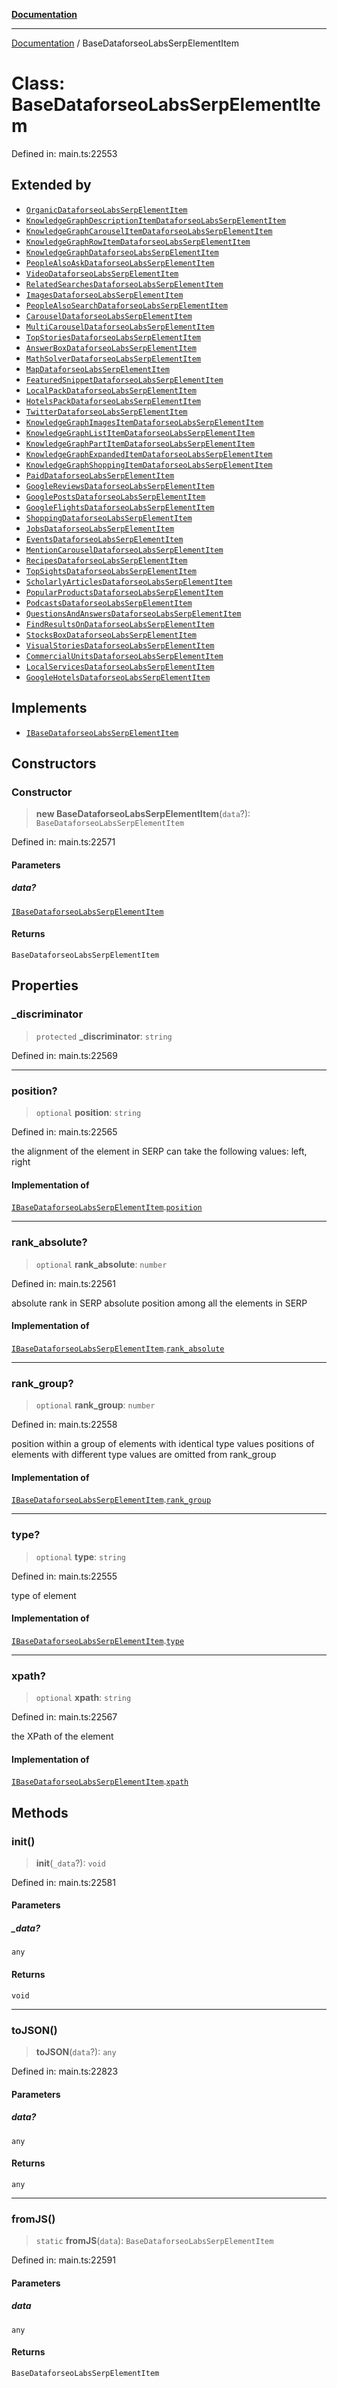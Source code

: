 [**Documentation**](../README.md)

***

[Documentation](../README.md) / BaseDataforseoLabsSerpElementItem

# Class: BaseDataforseoLabsSerpElementItem

Defined in: main.ts:22553

## Extended by

- [`OrganicDataforseoLabsSerpElementItem`](OrganicDataforseoLabsSerpElementItem.md)
- [`KnowledgeGraphDescriptionItemDataforseoLabsSerpElementItem`](KnowledgeGraphDescriptionItemDataforseoLabsSerpElementItem.md)
- [`KnowledgeGraphCarouselItemDataforseoLabsSerpElementItem`](KnowledgeGraphCarouselItemDataforseoLabsSerpElementItem.md)
- [`KnowledgeGraphRowItemDataforseoLabsSerpElementItem`](KnowledgeGraphRowItemDataforseoLabsSerpElementItem.md)
- [`KnowledgeGraphDataforseoLabsSerpElementItem`](KnowledgeGraphDataforseoLabsSerpElementItem.md)
- [`PeopleAlsoAskDataforseoLabsSerpElementItem`](PeopleAlsoAskDataforseoLabsSerpElementItem.md)
- [`VideoDataforseoLabsSerpElementItem`](VideoDataforseoLabsSerpElementItem.md)
- [`RelatedSearchesDataforseoLabsSerpElementItem`](RelatedSearchesDataforseoLabsSerpElementItem.md)
- [`ImagesDataforseoLabsSerpElementItem`](ImagesDataforseoLabsSerpElementItem.md)
- [`PeopleAlsoSearchDataforseoLabsSerpElementItem`](PeopleAlsoSearchDataforseoLabsSerpElementItem.md)
- [`CarouselDataforseoLabsSerpElementItem`](CarouselDataforseoLabsSerpElementItem.md)
- [`MultiCarouselDataforseoLabsSerpElementItem`](MultiCarouselDataforseoLabsSerpElementItem.md)
- [`TopStoriesDataforseoLabsSerpElementItem`](TopStoriesDataforseoLabsSerpElementItem.md)
- [`AnswerBoxDataforseoLabsSerpElementItem`](AnswerBoxDataforseoLabsSerpElementItem.md)
- [`MathSolverDataforseoLabsSerpElementItem`](MathSolverDataforseoLabsSerpElementItem.md)
- [`MapDataforseoLabsSerpElementItem`](MapDataforseoLabsSerpElementItem.md)
- [`FeaturedSnippetDataforseoLabsSerpElementItem`](FeaturedSnippetDataforseoLabsSerpElementItem.md)
- [`LocalPackDataforseoLabsSerpElementItem`](LocalPackDataforseoLabsSerpElementItem.md)
- [`HotelsPackDataforseoLabsSerpElementItem`](HotelsPackDataforseoLabsSerpElementItem.md)
- [`TwitterDataforseoLabsSerpElementItem`](TwitterDataforseoLabsSerpElementItem.md)
- [`KnowledgeGraphImagesItemDataforseoLabsSerpElementItem`](KnowledgeGraphImagesItemDataforseoLabsSerpElementItem.md)
- [`KnowledgeGraphListItemDataforseoLabsSerpElementItem`](KnowledgeGraphListItemDataforseoLabsSerpElementItem.md)
- [`KnowledgeGraphPartItemDataforseoLabsSerpElementItem`](KnowledgeGraphPartItemDataforseoLabsSerpElementItem.md)
- [`KnowledgeGraphExpandedItemDataforseoLabsSerpElementItem`](KnowledgeGraphExpandedItemDataforseoLabsSerpElementItem.md)
- [`KnowledgeGraphShoppingItemDataforseoLabsSerpElementItem`](KnowledgeGraphShoppingItemDataforseoLabsSerpElementItem.md)
- [`PaidDataforseoLabsSerpElementItem`](PaidDataforseoLabsSerpElementItem.md)
- [`GoogleReviewsDataforseoLabsSerpElementItem`](GoogleReviewsDataforseoLabsSerpElementItem.md)
- [`GooglePostsDataforseoLabsSerpElementItem`](GooglePostsDataforseoLabsSerpElementItem.md)
- [`GoogleFlightsDataforseoLabsSerpElementItem`](GoogleFlightsDataforseoLabsSerpElementItem.md)
- [`ShoppingDataforseoLabsSerpElementItem`](ShoppingDataforseoLabsSerpElementItem.md)
- [`JobsDataforseoLabsSerpElementItem`](JobsDataforseoLabsSerpElementItem.md)
- [`EventsDataforseoLabsSerpElementItem`](EventsDataforseoLabsSerpElementItem.md)
- [`MentionCarouselDataforseoLabsSerpElementItem`](MentionCarouselDataforseoLabsSerpElementItem.md)
- [`RecipesDataforseoLabsSerpElementItem`](RecipesDataforseoLabsSerpElementItem.md)
- [`TopSightsDataforseoLabsSerpElementItem`](TopSightsDataforseoLabsSerpElementItem.md)
- [`ScholarlyArticlesDataforseoLabsSerpElementItem`](ScholarlyArticlesDataforseoLabsSerpElementItem.md)
- [`PopularProductsDataforseoLabsSerpElementItem`](PopularProductsDataforseoLabsSerpElementItem.md)
- [`PodcastsDataforseoLabsSerpElementItem`](PodcastsDataforseoLabsSerpElementItem.md)
- [`QuestionsAndAnswersDataforseoLabsSerpElementItem`](QuestionsAndAnswersDataforseoLabsSerpElementItem.md)
- [`FindResultsOnDataforseoLabsSerpElementItem`](FindResultsOnDataforseoLabsSerpElementItem.md)
- [`StocksBoxDataforseoLabsSerpElementItem`](StocksBoxDataforseoLabsSerpElementItem.md)
- [`VisualStoriesDataforseoLabsSerpElementItem`](VisualStoriesDataforseoLabsSerpElementItem.md)
- [`CommercialUnitsDataforseoLabsSerpElementItem`](CommercialUnitsDataforseoLabsSerpElementItem.md)
- [`LocalServicesDataforseoLabsSerpElementItem`](LocalServicesDataforseoLabsSerpElementItem.md)
- [`GoogleHotelsDataforseoLabsSerpElementItem`](GoogleHotelsDataforseoLabsSerpElementItem.md)

## Implements

- [`IBaseDataforseoLabsSerpElementItem`](../interfaces/IBaseDataforseoLabsSerpElementItem.md)

## Constructors

### Constructor

> **new BaseDataforseoLabsSerpElementItem**(`data`?): `BaseDataforseoLabsSerpElementItem`

Defined in: main.ts:22571

#### Parameters

##### data?

[`IBaseDataforseoLabsSerpElementItem`](../interfaces/IBaseDataforseoLabsSerpElementItem.md)

#### Returns

`BaseDataforseoLabsSerpElementItem`

## Properties

### \_discriminator

> `protected` **\_discriminator**: `string`

Defined in: main.ts:22569

***

### position?

> `optional` **position**: `string`

Defined in: main.ts:22565

the alignment of the element in SERP
can take the following values:
left, right

#### Implementation of

[`IBaseDataforseoLabsSerpElementItem`](../interfaces/IBaseDataforseoLabsSerpElementItem.md).[`position`](../interfaces/IBaseDataforseoLabsSerpElementItem.md#position)

***

### rank\_absolute?

> `optional` **rank\_absolute**: `number`

Defined in: main.ts:22561

absolute rank in SERP
absolute position among all the elements in SERP

#### Implementation of

[`IBaseDataforseoLabsSerpElementItem`](../interfaces/IBaseDataforseoLabsSerpElementItem.md).[`rank_absolute`](../interfaces/IBaseDataforseoLabsSerpElementItem.md#rank_absolute)

***

### rank\_group?

> `optional` **rank\_group**: `number`

Defined in: main.ts:22558

position within a group of elements with identical type values
positions of elements with different type values are omitted from rank_group

#### Implementation of

[`IBaseDataforseoLabsSerpElementItem`](../interfaces/IBaseDataforseoLabsSerpElementItem.md).[`rank_group`](../interfaces/IBaseDataforseoLabsSerpElementItem.md#rank_group)

***

### type?

> `optional` **type**: `string`

Defined in: main.ts:22555

type of element

#### Implementation of

[`IBaseDataforseoLabsSerpElementItem`](../interfaces/IBaseDataforseoLabsSerpElementItem.md).[`type`](../interfaces/IBaseDataforseoLabsSerpElementItem.md#type)

***

### xpath?

> `optional` **xpath**: `string`

Defined in: main.ts:22567

the XPath of the element

#### Implementation of

[`IBaseDataforseoLabsSerpElementItem`](../interfaces/IBaseDataforseoLabsSerpElementItem.md).[`xpath`](../interfaces/IBaseDataforseoLabsSerpElementItem.md#xpath)

## Methods

### init()

> **init**(`_data`?): `void`

Defined in: main.ts:22581

#### Parameters

##### \_data?

`any`

#### Returns

`void`

***

### toJSON()

> **toJSON**(`data`?): `any`

Defined in: main.ts:22823

#### Parameters

##### data?

`any`

#### Returns

`any`

***

### fromJS()

> `static` **fromJS**(`data`): `BaseDataforseoLabsSerpElementItem`

Defined in: main.ts:22591

#### Parameters

##### data

`any`

#### Returns

`BaseDataforseoLabsSerpElementItem`
